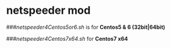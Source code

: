# netspeeder mod

###*netspeeder4Centos5or6.sh* is for **Centos5 & 6 (32bit|64bit)**  

###*netspeeder4Centos7x64.sh* for **Centos7 x64** 
